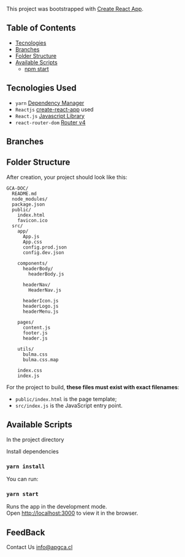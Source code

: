This project was bootstrapped with [Create React App](https://github.com/facebookincubator/create-react-app).


## Table of Contents

- [Tecnologies](#tecnologies)
- [Branches](#Branches)
- [Folder Structure](#folder-structure)
- [Available Scripts](#available-scripts)
  - [npm start](#npm-start)
 


## Tecnologies Used

* `yarn` [Dependency Manager](https://yarnpkg.com/lang/en/)
* `Reactjs` [create-react-app](https://github.com/facebookincubator/create-react-app) used
* `React.js` [Javascript Library](https://facebook.github.io/react/)
* `react-router-dom` [Router v4](https://github.com/ReactTraining/react-router/tree/master/packages/react-router-dom)


## Branches

## Folder Structure

After creation, your project should look like this:

```
GCA-DOC/
  README.md
  node_modules/
  package.json
  public/
    index.html
    favicon.ico
  src/
    app/
      App.js
      App.css
      config.prod.json
      config.dev.json

    components/
      headerBody/
        headerBody.js

      headerNav/
        HeaderNav.js

      headerIcon.js
      headerLogo.js
      headerMenu.js

    pages/
      content.js
      footer.js
      header.js

    utils/
      bulma.css
      bulma.css.map

    index.css
    index.js
```

For the project to build, **these files must exist with exact filenames**:

* `public/index.html` is the page template;
* `src/index.js` is the JavaScript entry point.

## Available Scripts

In the project directory

Install dependencies

### `yarn install`

You can run:

### `yarn start`

Runs the app in the development mode.<br>
Open [http://localhost:3000](http://localhost:3000) to view it in the browser.



## FeedBack
Contact Us [info@apgca.cl](mailto:info@apgca.cl)


